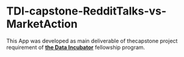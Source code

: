 # TDI-capstone-RedditTalks-vs-MarketAction
This App was developed as main deliverable of thecapstone project requirement of [**the Data Incubator**](https://www.thedataincubator.com/) fellowship program.
